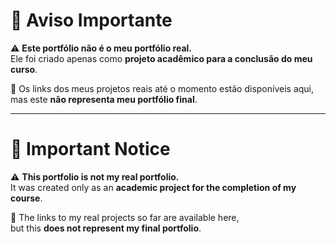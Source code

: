 # 📌 Aviso Importante

⚠️ **Este portfólio não é o meu portfólio real.**  
Ele foi criado apenas como **projeto acadêmico para a conclusão do meu curso**.  

🔗 Os links dos meus projetos reais até o momento estão disponíveis aqui,  
mas este **não representa meu portfólio final**.  

---

# 📌 Important Notice

⚠️ **This portfolio is not my real portfolio.**  
It was created only as an **academic project for the completion of my course**.  

🔗 The links to my real projects so far are available here,  
but this **does not represent my final portfolio**.
